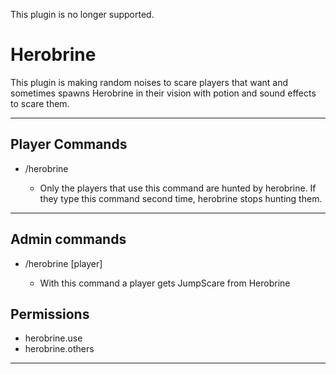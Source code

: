 This plugin is no longer supported.


# Herobrine

This plugin is making random noises to scare players that want and sometimes spawns Herobrine in their vision with potion and sound effects to scare them.

---

## Player Commands

* /herobrine

    * Only the players that use this command are hunted by herobrine. If they type this command second time, herobrine stops hunting them.

---

## Admin commands

* /herobrine [player]

    * With this command a player gets JumpScare from Herobrine

## Permissions 

* herobrine.use
* herobrine.others

---


